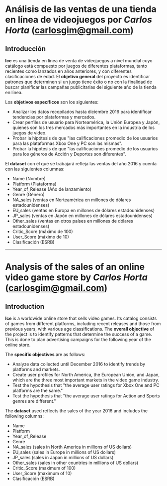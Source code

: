 # Análisis de las ventas de una tienda en línea de videojuegos por *Carlos Horta* (carlosgim@gmail.com)

## Introducción
**Ice** es una tienda en línea de venta de videojuegos a nivel mundial cuyo catálogo está compuesto por juegos de diferentes plataformas, tanto recientes como lanzados en años anteriores, y con diferentes clasificaciones de edad.
El **objetivo general** del proyecto es identificar patrones que determinen si un juego tiene éxito o no con la finalidad de buscar planificar las campañas publicitarias del siguiente año de la tienda en línea.

Los **objetivos específicos** son los siguientes:
- Analizar los datos recopilados hasta diciembre 2016 para identificar tendencias por plataformas y mercados.
- Crear perfiles de usuario para Norteamérica, la Unión Europea y Japón, quienes son los tres mercados más importantes en la industria de los juegos de video.
- Probar la hipótesis de que "las calificaciones promedio de los usuarios para las plataformas Xbox One y PC son las mismas".
- Probar la hipótesis de que "las calificaciones promedio de los usuarios para los géneros de Acción y Deportes son diferentes".

El **dataset** con el que se trabajará refleja las ventas del año 2016 y cuenta con las siguientes columnas:
- Name (Nombre)
- Platform (Plataforma)
- Year_of_Release (Año de lanzamiento)
- Genre (Género)
- NA_sales (ventas en Norteamérica en millones de dólares estadounidenses)
- EU_sales (ventas en Europa en millones de dólares estadounidenses)
- JP_sales (ventas en Japón en millones de dólares estadounidenses)
- Other_sales (ventas en otros países en millones de dólares estadounidenses)
- Critic_Score (máximo de 100)
- User_Score (máximo de 10)
- Clasificación (ESRB)

------------
# Analysis of the sales of an online video game store by *Carlos Horta* (carlosgim@gmail.com)

## Introduction
**Ice** is a worldwide online store that sells video games. Its catalog consists of games from different platforms, including recent releases and those from previous years, with various age classifications.
The **overall objective** of the project is to identify patterns that determine the success of a game. This is done to plan advertising campaigns for the following year of the online store.

The **specific objectives** are as follows:
- Analyze data collected until December 2016 to identify trends by platforms and markets.
- Create user profiles for North America, the European Union, and Japan, which are the three most important markets in the video game industry.
- Test the hypothesis that "the average user ratings for Xbox One and PC platforms are the same."
- Test the hypothesis that "the average user ratings for Action and Sports genres are different."

The **dataset** used reflects the sales of the year 2016 and includes the following columns:
- Name
- Platform
- Year_of_Release
- Genre
- NA_sales (sales in North America in millions of US dollars)
- EU_sales (sales in Europe in millions of US dollars)
- JP_sales (sales in Japan in millions of US dollars)
- Other_sales (sales in other countries in millions of US dollars)
- Critic_Score (maximum of 100)
- User_Score (maximum of 10)
- Clasificación (ESRB)
